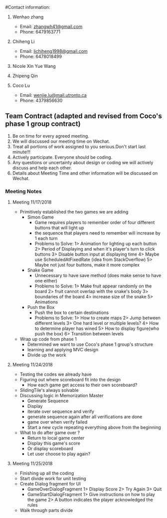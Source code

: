 #Contact information:
1. Wenhao zhang
    * Email: zhangwh41@gmail.com
    * Phone: 6479163771

2. Chiheng Li
    * Email: lichiheng1998@gmail.com
    * Phone: 6478018499

3. Nicole Xin Yue Wang

4. Zhipeng Qin

5. Coco Lu
    * Email: wenjie.lu@mail.utronto.ca
    * Phone: 4379856630

## Team Contract (adapted and revised from Coco's phase 1 group contract)
1. Be on time for every agreed meeting.
2. We will discussed our meeting time on Wechat.
3. Treat all portions of work assigned to you serious.Don't start last minute!!!
4. Actively participate. Everyone should be coding.
5. Any questions or uncertainty about design or coding we will actively discuss and help each other.
5. Details about Meeting Time and other information will be discussed on Wechat.

### Meeting Notes
1. Meeting 11/17/2018
    * Primitively established the two games we are adding
        - Simon Game
            * Game requires players to remember order of four different buttons that will light up
            * the sequence that players need to remember will increase by 1 each turn
            * Problems to Solve:
                1> Animation for lighting up each button
                2> Period of Displaying and when it's player's turn to click buttons
                3> Disable button input at displaying time
                4> Maybe use ScheduledAtFixedRate (idea from StackOverflow)
                5> Maybe not just four buttons, make it more complex
        - Snake Game
            * Unnecessary to have save method (does make sense to have one either)
            * Problems to Solve:
                1> Make fruit appear randomly on the board
                2> fruit cannot overlap with the snake's body
                3> boundaries of the board
                4> increase size of the snake
                5> Animations
        - Push the Box
            * Push the box to certain destinations
            * Problems to Solve:
                1> How to create maps
                2> Jump between different levels
                3> One hard level or multiple levels?
                4> How to determine player has wined
                5> How to display figure(who push the box)
                6> Transition between levels
    * Wrap up code from phase 1
        - Determined we want to use Coco's phase 1 group's structure
        - learning and applying MVC design
        - Divide up the work

2. Meeting 11/24/2018
    * Testing the codes we already have
    * Figuring out where scoreboard fit into the design
        - How each game get access to their own scoreboard?
    * SlidingTile's always solvable
    * Discussing logic in Memorization Master
        - Generate Sequence
        - Display
        - iterate over sequence and verify
        - generate sequence again after all verifications are done
        - game over when verify failed
        - Start a new cycle repeating everything above from the beginning
    * What to do after game over ?
        - Return to local game center
        - Display this game's score
        - Or display scoreboard
        - Let user choose to play again?

3. Meeting 11/25/2018
    * Finishing up all the coding
    * Start divide work for unit testing
    * Create Dialog fragment for UI
        - GameOverDialogFragment
            1> Display Score
            2> Try Again
            3> Quit
        - GameStartDialogFragment
            1> Give instructions on how to play the game
            2> A button indicates the player acknowledged the rules
    * Walk through parts divide
